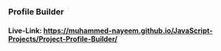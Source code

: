 ### Profile Builder

#### Live-Link: https://muhammed-nayeem.github.io/JavaScript-Projects/Project-Profile-Builder/
